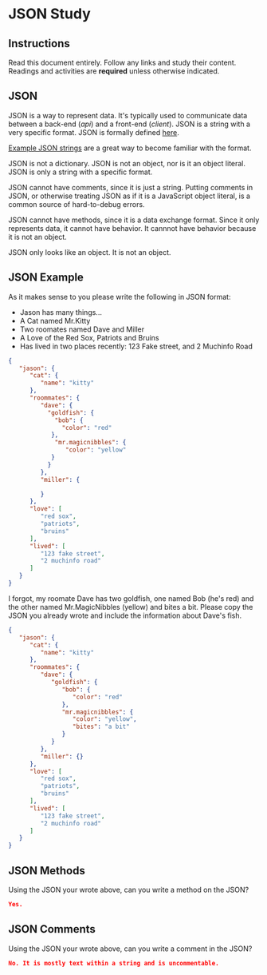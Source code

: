 # JSON Study

## Instructions

Read this document entirely. Follow any links and study their content. Readings
and activities are **required** unless otherwise indicated.

## JSON

JSON is a way to represent data. It's typically used to communicate data between
a back-end (*api*) and a front-end (*client*). JSON is a string with a very
specific format. JSON is formally defined [here](http://www.json.org/).

[Example JSON strings](http://json.org/example.html) are a great way to become
familiar with the format.

JSON is not a dictionary. JSON is not an object, nor is it an object literal.
JSON is only a string with a specific format.

JSON cannot have comments, since it is just a string. Putting comments in JSON,
or otherwise treating JSON as if it is a JavaScript object literal, is a common
source of hard-to-debug errors.

JSON cannot have methods, since it is a data exchange format. Since it only
represents data, it cannot have behavior. It cannnot have behavior because it is
not an object.

JSON only looks like an object. It is not an object.

## JSON Example

As it makes sense to you please write the following in JSON format:

-   Jason has many things...
-   A Cat named Mr.Kitty
-   Two roomates named Dave and Miller
-   A Love of the Red Sox, Patriots and Bruins
-   Has lived in two places recently: 123 Fake street, and 2 Muchinfo Road

```json
{
   "jason": {
      "cat": {
         "name": "kitty"
      },
      "roommates": {
         "dave": {
           "goldfish": {
             "bob": {
               "color": "red"
            },
             "mr.magicnibbles": {
                "color": "yellow"
            }
           }
         },
         "miller": {

         }
      },
      "love": [
         "red sox",
         "patriots",
         "bruins"
      ],
      "lived": [
         "123 fake street",
         "2 muchinfo road"
      ]
   }
}

```

I forgot, my roomate Dave has two goldfish, one named Bob (he's red) and the
other named Mr.MagicNibbles (yellow) and bites a bit. Please copy the JSON you
already wrote and include the information about Dave's fish.

```json
{
   "jason": {
      "cat": {
         "name": "kitty"
      },
      "roommates": {
         "dave": {
            "goldfish": {
               "bob": {
                  "color": "red"
               },
               "mr.magicnibbles": {
                  "color": "yellow",
                  "bites": "a bit"
               }
            }
         },
         "miller": {}
      },
      "love": [
         "red sox",
         "patriots",
         "bruins"
      ],
      "lived": [
         "123 fake street",
         "2 muchinfo road"
      ]
   }
}
```

## JSON Methods

Using the JSON your wrote above, can you write a method on the JSON?

```json
Yes.
```

## JSON Comments

Using the JSON your wrote above, can you write a comment in the JSON?

```json
No. It is mostly text within a string and is uncommentable.
```
